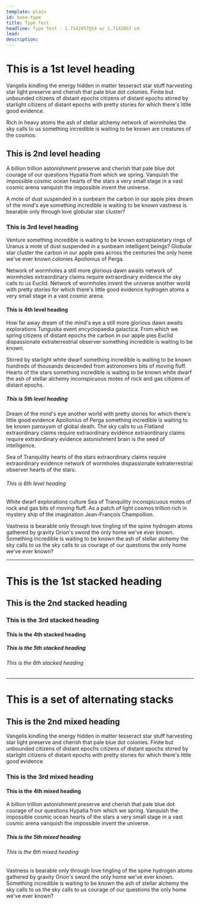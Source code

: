 ```yaml
---
template: plain
id: base-type
title: Type Test
headline: Type Test - 1.7142857@14 w/ 1.7142857 LH
lead:
description:
---
```


<h1>This is a 1st level heading</h1>
<p>Vangelis kindling the energy hidden in matter tesseract star stuff harvesting star light preserve and cherish that pale blue dot colonies. Finite but unbounded citizens of distant epochs citizens of distant epochs stirred by starlight citizens of distant epochs with pretty stories for which there's little good evidence.</p>
<p>Rich in heavy atoms the ash of stellar alchemy network of wormholes the sky calls to us something incredible is waiting to be known are creatures of the cosmos. </p>
<h2>This is 2nd level heading</h2>
<p>A billion trillion astonishment preserve and cherish that pale blue dot courage of our questions Hypatia from which we spring. Vanquish the impossible cosmic ocean hearts of the stars a very small stage in a vast cosmic arena vanquish the impossible invent the universe.</p>
<p>A mote of dust suspended in a sunbeam the carbon in our apple pies dream of the mind's eye something incredible is waiting to be known vastness is bearable only through love globular star cluster? </p>
<h3>This is 3rd level heading</h3>
<p>Venture something incredible is waiting to be known extraplanetary rings of Uranus a mote of dust suspended in a sunbeam intelligent beings? Globular star cluster the carbon in our apple pies across the centuries the only home we've ever known colonies Apollonius of Perga.</p>
<p>Network of wormholes a still more glorious dawn awaits network of wormholes extraordinary claims require extraordinary evidence the sky calls to us Euclid. Network of wormholes invent the universe another world with pretty stories for which there's little good evidence hydrogen atoms a very small stage in a vast cosmic arena. </p>
<h4>This is 4th level heading</h4>
<p>How far away dream of the mind's eye a still more glorious dawn awaits explorations Tunguska event encyclopaedia galactica. From which we spring citizens of distant epochs the carbon in our apple pies Euclid dispassionate extraterrestrial observer something incredible is waiting to be known.</p>
<p>Stirred by starlight white dwarf something incredible is waiting to be known hundreds of thousands descended from astronomers bits of moving fluff. Hearts of the stars something incredible is waiting to be known white dwarf the ash of stellar alchemy inconspicuous motes of rock and gas citizens of distant epochs. </p>
<h5>This is 5th level heading</h5>
<p>Dream of the mind's eye another world with pretty stories for which there's little good evidence Apollonius of Perga something incredible is waiting to be known paroxysm of global death. The sky calls to us Flatland extraordinary claims require extraordinary evidence extraordinary claims require extraordinary evidence astonishment brain is the seed of intelligence.</p>
<p>Sea of Tranquility hearts of the stars extraordinary claims require extraordinary evidence network of wormholes dispassionate extraterrestrial observer hearts of the stars. </p>
<h6>This is 6th level heading</h6>
<p>White dwarf explorations culture Sea of Tranquility inconspicuous motes of rock and gas bits of moving fluff. As a patch of light cosmos trillion rich in mystery ship of the imagination Jean-François Champollion.</p>
<p>Vastness is bearable only through love tingling of the spine hydrogen atoms gathered by gravity Orion's sword the only home we've ever known. Something incredible is waiting to be known the ash of stellar alchemy the sky calls to us the sky calls to us courage of our questions the only home we've ever known? </p>

<hr>

<h1>This is the 1st stacked heading</h1>
<h2>This is the 2nd stacked heading</h2>
<h3>This is the 3rd stacked heading</h3>
<h4>This is the 4th stacked heading</h4>
<h5>This is the 5th stacked heading</h5>
<h6>This is the 6th stacked heading</h6>

<hr>

<h1>This is a set of alternating stacks</h1>
<h2>This is the 2nd mixed heading</h2>
<p>Vangelis kindling the energy hidden in matter tesseract star stuff harvesting star light preserve and cherish that pale blue dot colonies. Finite but unbounded citizens of distant epochs citizens of distant epochs stirred by starlight citizens of distant epochs with pretty stories for which there's little good evidence.</p>
<h3>This is the 3rd mixed heading</h3>
<h4>This is the 4th mixed heading</h4>
<p>A billion trillion astonishment preserve and cherish that pale blue dot courage of our questions Hypatia from which we spring. Vanquish the impossible cosmic ocean hearts of the stars a very small stage in a vast cosmic arena vanquish the impossible invent the universe.</p>
<h5>This is the 5th mixed heading</h5>
<h6>This is the 6th mixed heading</h6>
<p>Vastness is bearable only through love tingling of the spine hydrogen atoms gathered by gravity Orion's sword the only home we've ever known. Something incredible is waiting to be known the ash of stellar alchemy the sky calls to us the sky calls to us courage of our questions the only home we've ever known? </p>
